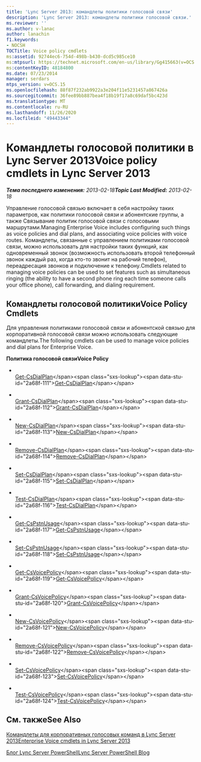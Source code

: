 ```yaml
---
title: 'Lync Server 2013: командлеты политики голосовой связи'
description: 'Lync Server 2013: командлеты политики голосовой связи.'
ms.reviewer: ''
ms.author: v-lanac
author: lanachin
f1.keywords:
- NOCSH
TOCTitle: Voice policy cmdlets
ms:assetid: 92744ec6-754d-498b-b430-dcd5c985ce10
ms:mtpsurl: https://technet.microsoft.com/en-us/library/Gg415663(v=OCS.15)
ms:contentKeyID: 48184800
ms.date: 07/23/2014
manager: serdars
mtps_version: v=OCS.15
ms.openlocfilehash: 88f87f232ab9922a3e204f11e5231457a867426a
ms.sourcegitcommit: 36fee89bb887bea4f18b19f17a8c69daf5bc423d
ms.translationtype: MT
ms.contentlocale: ru-RU
ms.lasthandoff: 11/26/2020
ms.locfileid: "49443344"
---
```

# <a name="voice-policy-cmdlets-in-lync-server-2013"></a><span data-ttu-id="2a68f-103">Командлеты голосовой политики в Lync Server 2013</span><span class="sxs-lookup"><span data-stu-id="2a68f-103">Voice policy cmdlets in Lync Server 2013</span></span>

<div data-xmlns="http://www.w3.org/1999/xhtml">

<div class="topic" data-xmlns="http://www.w3.org/1999/xhtml" data-msxsl="urn:schemas-microsoft-com:xslt" data-cs="https://msdn.microsoft.com/">

<div data-asp="https://msdn2.microsoft.com/asp">



</div>

<div id="mainSection">

<div id="mainBody"><span data-ttu-id="2a68f-104">

<span> </span></span><span class="sxs-lookup"><span data-stu-id="2a68f-104">

<span> </span></span></span>

<span data-ttu-id="2a68f-105">_**Тема последнего изменения:** 2013-02-18_</span><span class="sxs-lookup"><span data-stu-id="2a68f-105">_**Topic Last Modified:** 2013-02-18_</span></span>

<span data-ttu-id="2a68f-106">Управление голосовой связью включает в себя настройку таких параметров, как политики голосовой связи и абонентские группы, а также Связывание политик голосовой связи с голосовыми маршрутами.</span><span class="sxs-lookup"><span data-stu-id="2a68f-106">Managing Enterprise Voice includes configuring such things as voice policies and dial plans, and associating voice policies with voice routes.</span></span> <span data-ttu-id="2a68f-107">Командлеты, связанные с управлением политиками голосовой связи, можно использовать для настройки таких функций, как одновременный звонок (возможность использовать второй телефонный звонок каждый раз, когда кто-то звонит на рабочий телефон), переадресация звонков и подключение к телефону.</span><span class="sxs-lookup"><span data-stu-id="2a68f-107">Cmdlets related to managing voice policies can be used to set features such as simultaneous ringing (the ability to have a second phone ring each time someone calls your office phone), call forwarding, and dialing requirement.</span></span>

<div>

## <a name="voice-policy-cmdlets"></a><span data-ttu-id="2a68f-108">Командлеты голосовой политики</span><span class="sxs-lookup"><span data-stu-id="2a68f-108">Voice Policy Cmdlets</span></span>

<span data-ttu-id="2a68f-109">Для управления политиками голосовой связи и абонентской связью для корпоративной голосовой связи можно использовать следующие командлеты.</span><span class="sxs-lookup"><span data-stu-id="2a68f-109">The following cmdlets can be used to manage voice policies and dial plans for Enterprise Voice.</span></span>

<span data-ttu-id="2a68f-110">**Политика голосовой связи**</span><span class="sxs-lookup"><span data-stu-id="2a68f-110">**Voice Policy**</span></span>

  - <span></span>  
    <span data-ttu-id="2a68f-111">[Get-CsDialPlan](https://technet.microsoft.com/library/Gg413043(v=OCS.15))</span><span class="sxs-lookup"><span data-stu-id="2a68f-111">[Get-CsDialPlan](https://technet.microsoft.com/library/Gg413043(v=OCS.15))</span></span>

  - <span></span>  
    <span data-ttu-id="2a68f-112">[Grant-CsDialPlan](https://technet.microsoft.com/library/Gg398547(v=OCS.15))</span><span class="sxs-lookup"><span data-stu-id="2a68f-112">[Grant-CsDialPlan](https://technet.microsoft.com/library/Gg398547(v=OCS.15))</span></span>

  - <span></span>  
    <span data-ttu-id="2a68f-113">[New-CsDialPlan](https://technet.microsoft.com/library/Gg425860(v=OCS.15))</span><span class="sxs-lookup"><span data-stu-id="2a68f-113">[New-CsDialPlan](https://technet.microsoft.com/library/Gg425860(v=OCS.15))</span></span>

  - <span></span>  
    <span data-ttu-id="2a68f-114">[Remove-CsDialPlan](https://technet.microsoft.com/library/Gg398791(v=OCS.15))</span><span class="sxs-lookup"><span data-stu-id="2a68f-114">[Remove-CsDialPlan](https://technet.microsoft.com/library/Gg398791(v=OCS.15))</span></span>

  - <span></span>  
    <span data-ttu-id="2a68f-115">[Set-CsDialPlan](https://technet.microsoft.com/library/Gg398644(v=OCS.15))</span><span class="sxs-lookup"><span data-stu-id="2a68f-115">[Set-CsDialPlan](https://technet.microsoft.com/library/Gg398644(v=OCS.15))</span></span>

  - <span></span>  
    <span data-ttu-id="2a68f-116">[Test-CsDialPlan](https://technet.microsoft.com/library/Gg399024(v=OCS.15))</span><span class="sxs-lookup"><span data-stu-id="2a68f-116">[Test-CsDialPlan](https://technet.microsoft.com/library/Gg399024(v=OCS.15))</span></span>

<!-- end list -->

  - <span></span>  
    <span data-ttu-id="2a68f-117">[Get-CsPstnUsage](https://technet.microsoft.com/library/Gg412734(v=OCS.15))</span><span class="sxs-lookup"><span data-stu-id="2a68f-117">[Get-CsPstnUsage](https://technet.microsoft.com/library/Gg412734(v=OCS.15))</span></span>

  - <span></span>  
    <span data-ttu-id="2a68f-118">[Set-CsPstnUsage](https://technet.microsoft.com/library/Gg399069(v=OCS.15))</span><span class="sxs-lookup"><span data-stu-id="2a68f-118">[Set-CsPstnUsage](https://technet.microsoft.com/library/Gg399069(v=OCS.15))</span></span>

<!-- end list -->

  - <span></span>  
    <span data-ttu-id="2a68f-119">[Get-CsVoicePolicy](https://technet.microsoft.com/library/Gg398101(v=OCS.15))</span><span class="sxs-lookup"><span data-stu-id="2a68f-119">[Get-CsVoicePolicy](https://technet.microsoft.com/library/Gg398101(v=OCS.15))</span></span>

  - <span></span>  
    <span data-ttu-id="2a68f-120">[Grant-CsVoicePolicy](https://technet.microsoft.com/library/Gg398828(v=OCS.15))</span><span class="sxs-lookup"><span data-stu-id="2a68f-120">[Grant-CsVoicePolicy](https://technet.microsoft.com/library/Gg398828(v=OCS.15))</span></span>

  - <span></span>  
    <span data-ttu-id="2a68f-121">[New-CsVoicePolicy](https://technet.microsoft.com/library/Gg425856(v=OCS.15))</span><span class="sxs-lookup"><span data-stu-id="2a68f-121">[New-CsVoicePolicy](https://technet.microsoft.com/library/Gg425856(v=OCS.15))</span></span>

  - <span></span>  
    <span data-ttu-id="2a68f-122">[Remove-CsVoicePolicy](https://technet.microsoft.com/library/Gg398309(v=OCS.15))</span><span class="sxs-lookup"><span data-stu-id="2a68f-122">[Remove-CsVoicePolicy](https://technet.microsoft.com/library/Gg398309(v=OCS.15))</span></span>

  - <span></span>  
    <span data-ttu-id="2a68f-123">[Set-CsVoicePolicy](https://technet.microsoft.com/library/Gg399021(v=OCS.15))</span><span class="sxs-lookup"><span data-stu-id="2a68f-123">[Set-CsVoicePolicy](https://technet.microsoft.com/library/Gg399021(v=OCS.15))</span></span>

  - <span></span>  
    <span data-ttu-id="2a68f-124">[Test-CsVoicePolicy](https://technet.microsoft.com/library/Gg398310(v=OCS.15))</span><span class="sxs-lookup"><span data-stu-id="2a68f-124">[Test-CsVoicePolicy](https://technet.microsoft.com/library/Gg398310(v=OCS.15))</span></span>

</div>

<div>

## <a name="see-also"></a><span data-ttu-id="2a68f-125">См. также</span><span class="sxs-lookup"><span data-stu-id="2a68f-125">See Also</span></span>


[<span data-ttu-id="2a68f-126">Командлеты для корпоративных голосовых команд в Lync Server 2013</span><span class="sxs-lookup"><span data-stu-id="2a68f-126">Enterprise Voice cmdlets in Lync Server 2013</span></span>](lync-server-2013-enterprise-voice-cmdlets.md)  


[<span data-ttu-id="2a68f-127">Блог Lync Server PowerShell</span><span class="sxs-lookup"><span data-stu-id="2a68f-127">Lync Server PowerShell Blog</span></span>](https://go.microsoft.com/fwlink/p/?linkid=203150)  
  

<span data-ttu-id="2a68f-128"></div>

</div>

<span> </span>

</div>

</div>

</span><span class="sxs-lookup"><span data-stu-id="2a68f-128"></div>

</div>

<span> </span>

</div>

</div>

</span></span></div>

